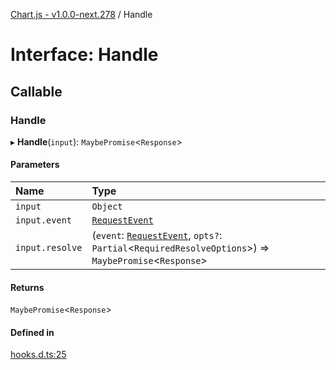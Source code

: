 [Chart.js - v1.0.0-next.278](../README.md) / Handle

# Interface: Handle

## Callable

### Handle

▸ **Handle**(`input`): `MaybePromise`<`Response`\>

#### Parameters

| Name | Type |
| :------ | :------ |
| `input` | `Object` |
| `input.event` | [`RequestEvent`](RequestEvent.md) |
| `input.resolve` | (`event`: [`RequestEvent`](RequestEvent.md), `opts?`: `Partial`<`RequiredResolveOptions`\>) => `MaybePromise`<`Response`\> |

#### Returns

`MaybePromise`<`Response`\>

#### Defined in

[hooks.d.ts:25](https://github.com/sveltejs/kit/blob/f766a54d/packages/kit/types/hooks.d.ts#L25)

